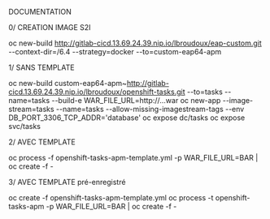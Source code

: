 
DOCUMENTATION


0/ CREATION IMAGE S2I

oc new-build http://gitlab-cicd.13.69.24.39.nip.io/lbroudoux/eap-custom.git --context-dir=/6.4 --strategy=docker --to=custom-eap64-apm


1/ SANS TEMPLATE

oc new-build custom-eap64-apm~http://gitlab-cicd.13.69.24.39.nip.io/lbroudoux/openshift-tasks.git --to=tasks --name=tasks --build-e WAR_FILE_URL=http://...war
oc new-app --image-stream=tasks --name=tasks --allow-missing-imagestream-tags --env DB_PORT_3306_TCP_ADDR='database'
oc expose dc/tasks
oc expose svc/tasks

2/ AVEC TEMPLATE

oc process -f openshift-tasks-apm-template.yml -p WAR_FILE_URL=BAR | oc create -f -

3/ AVEC TEMPLATE pré-enregistré

oc create -f openshift-tasks-apm-template.yml
oc process -t openshift-tasks-apm -p WAR_FILE_URL=BAR | oc create -f -
